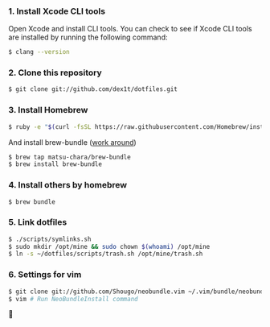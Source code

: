 ### 1. Install Xcode CLI tools
Open Xcode and install CLI tools.
You can check to see if Xcode CLI tools are installed by running the following command:
```bash
$ clang --version
```

### 2. Clone this repository
```bash
$ git clone git://github.com/dex1t/dotfiles.git
```

### 3. Install Homebrew
```bash
$ ruby -e "$(curl -fsSL https://raw.githubusercontent.com/Homebrew/install/master/install)"
```

And install brew-bundle ([work around](http://qiita.com/matsu_chara/items/78d0d0299a2f45270046))

```bash
$ brew tap matsu-chara/brew-bundle
$ brew install brew-bundle
```

### 4. Install others by homebrew
```bash
$ brew bundle
```

### 5. Link dotfiles
```bash
$ ./scripts/symlinks.sh
$ sudo mkdir /opt/mine && sudo chown $(whoami) /opt/mine
$ ln -s ~/dotfiles/scripts/trash.sh /opt/mine/trash.sh
```

### 6. Settings for vim
```bash
$ git clone git://github.com/Shougo/neobundle.vim ~/.vim/bundle/neobundle.vim
$ vim # Run NeoBundleInstall command
```

:dancers:
